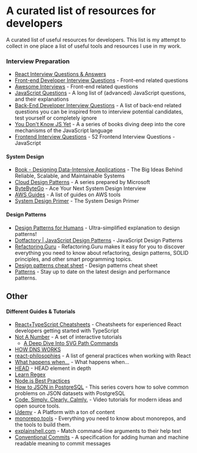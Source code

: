 # A curated list of resources for developers

A curated list of useful resources for developers. This list is my attempt to collect in one place a list of useful tools and resources I use in my work.

### Interview Preparation
- [React Interview Questions & Answers](https://github.com/sudheerj/reactjs-interview-questions)
- [Front-end Developer Interview Questions](https://github.com/h5bp/Front-end-Developer-Interview-Questions) - Front-end related questions
- [Awesome Interviews](https://github.com/DopplerHQ/awesome-interview-questions) - Front-end related questions
- [JavaScript Questions](https://github.com/lydiahallie/javascript-questions) - A long list of (advanced) JavaScript questions, and their explanations
- [Back-End Developer Interview Questions](https://github.com/arialdomartini/Back-End-Developer-Interview-Questions) - A list of back-end related questions you can be inspired from to interview potential candidates, test yourself or completely ignore
- [You Don't Know JS Yet](https://github.com/getify/You-Dont-Know-JS) - A a series of books diving deep into the core mechanisms of the JavaScript language
- [Frontend Interview Questions](https://dev.to/m_midas/52-frontend-interview-questions-javascript-59h6) - 52 Frontend Interview Questions - JavaScript

#### System Design
- [Book - Designing Data-Intensive Applications](https://www.amazon.com/Designing-Data-Intensive-Applications-Reliable-Maintainable/dp/1449373321) - The Big Ideas Behind Reliable, Scalable, and Maintainable Systems
- [Cloud Design Patterns](https://learn.microsoft.com/en-us/azure/architecture/patterns/) - A series prepared by Microsoft
- [ByteByteGo](https://bytebytego.com/) - Ace Your Next System Design Interview
- [AWS Guides](https://github.com/open-guides/og-aws) - A list of guides on AWS tools
- [System Design Primer](https://github.com/donnemartin/system-design-primer#latency-numbers-every-programmer-should-know) - The System Design Primer

#### Design Patterns
- [Design Patterns for Humans](https://github.com/kamranahmedse/design-patterns-for-humans) - Ultra-simplified explanation to design patterns!
- [Dotfactory \| JavaScript Design Patterns](https://www.dofactory.com/javascript/design-patterns) - JavaScript Design Patterns
- [Refactoring.Guru](https://refactoring.guru) - Refactoring.Guru makes it easy for you to discover everything you need to know about refactoring, design patterns, SOLID principles, and other smart programming topics.
- [Design patterns cheat sheet](https://sourcemaking.com/) - Design patterns cheat sheet
- [Patterns](https://www.patterns.dev/posts/) - Stay up to date on the latest design and performance patterns.

## Other
#### Different Guides & Tutorials
- [React+TypeScript Cheatsheets](https://github.com/typescript-cheatsheets/react) - Cheatsheets for experienced React developers getting started with TypeScript
- [Not A Number](https://www.nan.fyi) - A set of interactive tutorials
  - [A Deep Dive Into SVG Path Commands](https://www.nan.fyi/svg-paths/challenge)
- [HOW DNS WORKS](https://howdns.works/)
- [react-philosophies](https://github.com/mithi/react-philosophies) - A list of general practices when working with React
- [What happens when...](https://github.com/alex/what-happens-when) - What happens when...
- [HEAD](https://github.com/joshbuchea/HEAD) - HEAD element in depth
- [Learn Regex](https://github.com/ziishaned/learn-regex)
- [Node.js Best Practices](https://github.com/goldbergyoni/nodebestpractices)
- [How to JSON in PostgreSQL](https://ftisiot.net/postgresqljson/main/) - This series covers how to solve common problems on JSON datasets with PostgreSQL
- [Code. Simply. Clearly. Calmly.](https://calmcode.io/) - Video tutorials for modern ideas and open source tools.
- [Udemy](https://udemy.com/) - A Platform with a ton of content
- [monorepo.tools](https://monorepo.tools/#what-is-a-monorepo) - Everything you need to know about monorepos, and the tools to build them.
- [explainshell.com](https://github.com/idank/explainshell) - Match command-line arguments to their help text
- [Conventional Commits](https://www.conventionalcommits.org/en/v1.0.0/) - A specification for adding human and machine readable meaning to commit messages
